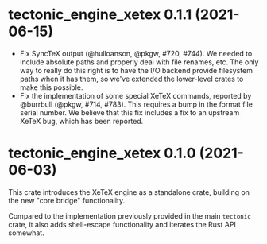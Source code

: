 # tectonic_engine_xetex 0.1.1 (2021-06-15)

- Fix SyncTeX output (@hulloanson, @pkgw, #720, #744). We needed to include
  absolute paths and properly deal with file renames, etc. The only way to
  really do this right is to have the I/O backend provide filesystem paths when
  it has them, so we've extended the lower-level crates to make this possible.
- Fix the implementation of some special XeTeX commands, reported by @burrbull
  (@pkgw, #714, #783). This requires a bump in the format file serial number. We
  believe that this fix includes a fix to an upstream XeTeX bug, which has been
  reported.


# tectonic_engine_xetex 0.1.0 (2021-06-03)

This crate introduces the XeTeX engine as a standalone crate, building on the
new "core bridge" functionality.

Compared to the implementation previously provided in the main `tectonic` crate,
it also adds shell-escape functionality and iterates the Rust API somewhat.
